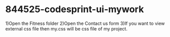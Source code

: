 # 844525-codesprint-ui-mywork

1)Open the Fitness folder
2)Open the Contact us form
3)If you want to view external css file then my.css will be css file of my project. 

